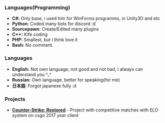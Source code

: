 ### Languages(Programming)
- **C#:** Only base, i used him for WinForms programms, in Unity3D and etc
- **Python:** Coded many bots for discord :d 
- **Sourcepawn:** Create/Edited many plugins
- **C++:** Kife coding
- **PHP:** Smallest, but i think love it
- **Bash:** No comment.
### Languages
- **English:** Not own language, not good and not bad, i always can understand you ^_^
- **Russian:** Own language, better for speaking(for me)
- **日本語**: Forgot japanese fully :d
### Projects
- **<a href="https://www.csrestored.xyz/">Counter-Strike: Restored</a>** - Project with competitive matches with ELO system on csgo 2017 year client
